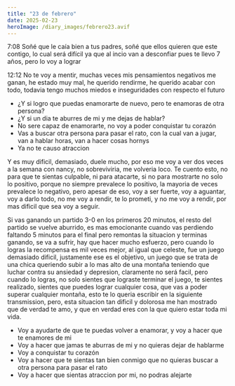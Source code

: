 ```yaml
---
title: "23 de febrero"
date: 2025-02-23
heroImage: /diary_images/febrero23.avif
---
```


7:08 Soñé que le caía bien a tus padres, soñé que ellos quieren que este contigo, lo cual será difícil ya que al incio van a desconfiar pues te llevo 7 años, pero lo voy a lograr

12:12 No te voy a mentir, muchas veces mis pensamientos negativos me ganan, he estado muy mal, he querido rendirme, he querido acabar con todo, todavia tengo muchos miedos e inseguridades con respecto el futuro

- ¿Y si logro que puedas enamorarte de nuevo, pero te enamoras de otra persona?
- ¿Y si un dia te aburres de mi y me dejas de hablar?
- No sere capaz de enamorarte, no voy a poder conquistar tu corazón
- Vas a buscar otra persona para pasar el rato, con la cual van a jugar, van a hablar horas, van a hacer cosas hornys
- Ya no te causo atraccion

Y es muy dificil, demasiado, duele mucho, por eso me voy a ver dos veces a la semana con nancy, no sobreviviria, me volveria loco. Te cuento esto, no para que te sientas culpable, ni para atacarte, si no para mostrarte no solo lo positivo, porque no siempre prevalece lo positivo, la mayoria de veces prevalece lo negativo, pero apesar de eso, voy a ser fuerte, voy a aguantar, voy a darlo todo, no me voy a rendir, te lo prometi, y no me voy a rendir, por mas dificil que sea voy a seguir.

Si vas ganando un partido 3-0 en los primeros 20 minutos, el resto del partido se vuelve aburrido, es mas emocionante cuando vas perdiendo faltando 5 minutos para el final pero remontas la situacion y terminas ganando, se va a sufrir, hay que hacer mucho esfuerzo, pero cuando lo logras la recompensa es mil veces mejor, al igual que celeste, fue un juego demasiado dificil, justamente ese es el objetivo, un juego que se trata de una chica queriendo subir a lo mas alto de una montaña teniendo que luchar contra su ansiedad y depresion, claramente no será facil, pero cuando lo logras, no solo sientes que lograste terminar el juego, te sientes realizado, sientes que puedes lograr cualquier cosa, que vas a poder superar cualquier montaña, esto te lo queria escribir en la siguiente transmission, pero, esta situacion tan dificil y dolorosa me han mostrado que de verdad te amo, y que en verdad eres con la que quiero estar toda mi vida.

- Voy a ayudarte de que te puedas volver a enamorar, y voy a hacer que te enamores de mi
- Voy a hacer que jamas te aburras de mi y no quieras dejar de hablarme
- Voy a conquistar tu corazón
- Voy a hacer que te sientas tan bien conmigo que no quieras buscar a otra persona para pasar el rato
- Voy a hacer que sientas atraccion por mi, no podras alejarte
